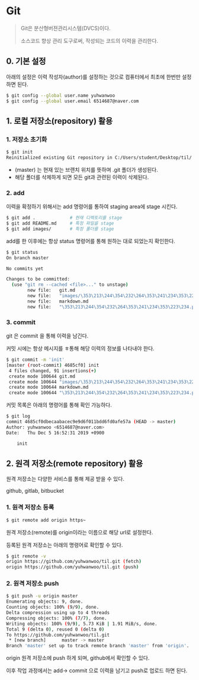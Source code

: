 # Git

> Git은 분산형버젼관리시스템(DVCS)이다.
>
> 소스코드 향상 관리 도구로써, 작성되는 코드의 이력을 관리한다.




## 0. 기본 설정

아래의 설정은 이력 작성자(author)를 설정하는 것으로 컴퓨터에서 최초에 한번만 설정하면 된다.

```bash
$ git config --global user.name yuhwanwoo
$ git config --global user.email 6514687@naver.com
```



## 1. 로컬 저장소(repository) 활용

### 1. 저장소 초기화

```bash
$ git init
Reinitialized existing Git repository in C:/Users/student/Desktop/til/.git/
```

* (master) 는 현재 있는 브랜치 위치를 뜻하며 .git 폴더가 생성된다.
* 해당 폴더를 삭제하게 되면 모든 git과 관련된 이력이 삭제된다.

### 2. add

이력을 확정하기 위해서는 add 명령어를 통하여 staging area에 stage 시킨다.

```bash
$ git add .				# 현재 디렉토리를 stage
$ git add README.md		# 특정 파일을 stage
$ git add images/		# 특정 폴더를 stage
```

add를 한 이후에는 항상 status 명령어를 통해 원하는 대로 되었는지 확인한다.

```bash
$ git status
On branch master

No commits yet

Changes to be committed:
  (use "git rm --cached <file>..." to unstage)
        new file:   git.md
        new file:   "images/\353\213\244\354\232\264\353\241\234\353\223\234.png"
        new file:   markdown.md
        new file:   "\353\213\244\354\232\264\353\241\234\353\223\234.png"


```

### 3. commit

git 은 commit 을 통해 이력을 남긴다.

커밋 시에는 항상 메시지를 ㅎ통해 해당 이력의 정보를 나타내야 한다.

```bash
$ git commit -m 'init'
[master (root-commit) 4685cf0] init
 4 files changed, 91 insertions(+)
 create mode 100644 git.md
 create mode 100644 "images/\353\213\244\354\232\264\353\241\234\353\223\234.png"
 create mode 100644 markdown.md
 create mode 100644 "\353\213\244\354\232\264\353\241\234\353\223\234.png"

```

커밋 목록은 아래의 명령어를 통해 확인 가능하다.

```bash
$ git log
commit 4685cf0dbecaabacec9e9d6f011bdd6fd0afe57a (HEAD -> master)
Author: yuhwanwoo <6514687@naver.com>
Date:   Thu Dec 5 16:52:31 2019 +0900

    init

```

## 2. 원격 저장소(remote repository) 활용

원격 저장소는 다양한 서비스를 통해 제공 받을 수 있다.

github, gitlab, bitbucket

### 1. 원격 저장소 등록

```bash
$ git remote add origin https~
```

원격 저장소(remote)를 origin이라는 이름으로 해당 url로 설정한다.

등록된 원격 저장소는 아래의 명령어로 확인할 수 있다.

```bash
$ git remote -v
origin https://github.com/yuhwanwoo/til.git (fetch)
origin https://github.com/yuhwanwoo/til.git (push)

```

### 2. 원격 저장소 push

```bash
$ git push -u origin master
Enumerating objects: 9, done.
Counting objects: 100% (9/9), done.
Delta compression using up to 4 threads
Compressing objects: 100% (7/7), done.
Writing objects: 100% (9/9), 5.73 KiB | 1.91 MiB/s, done.
Total 9 (delta 0), reused 0 (delta 0)
To https://github.com/yuhwanwoo/til.git
 * [new branch]      master -> master
Branch 'master' set up to track remote branch 'master' from 'origin'.

```

origin 원격 저장소에 push 하게 되며, github에서 확인할 수 있다.

이후 작업 과정에서는 add-> commit 으로 이력을 남기고 push로 업로드 하면 된다.